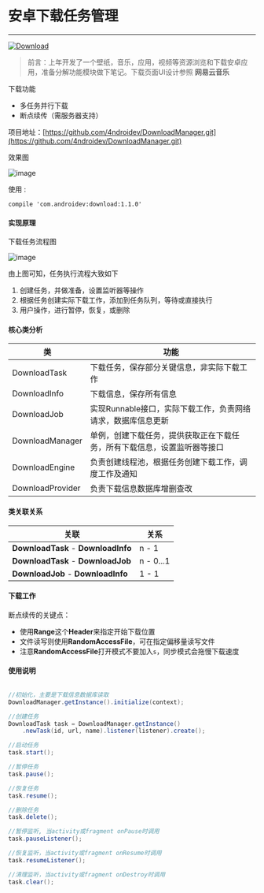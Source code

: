 # 安卓下载任务管理
---

[![Download](https://api.bintray.com/packages/4ndroidev/maven/DownloadManager/images/download.svg) ](https://bintray.com/4ndroidev/maven/DownloadManager/_latestVersion)

> 前言：上年开发了一个壁纸，音乐，应用，视频等资源浏览和下载安卓应用，准备分解功能模块做下笔记。下载页面UI设计参照 **网易云音乐**

下载功能

* 多任务并行下载
* 断点续传（需服务器支持）

项目地址：[https://github.com/4ndroidev/DownloadManager.git](https://github.com/4ndroidev/DownloadManager.git)

<!-- more -->

效果图

![image](https://4ndroidev.github.io/images/android-download-manager/download-screenshot.jpg)

使用 :

	compile 'com.androidev:download:1.1.0'

#### 实现原理

下载任务流程图

![image](https://4ndroidev.github.io/images/android-download-manager/download-task-flow.png)

由上图可知，任务执行流程大致如下

1. 创建任务，并做准备，设置监听器等操作
2. 根据任务创建实际下载工作，添加到任务队列，等待或直接执行
3. 用户操作，进行暂停，恢复，或删除

#### 核心类分析

|类|功能|
|---|---|
|DownloadTask|下载任务，保存部分关键信息，非实际下载工作|
|DownloadInfo|下载信息，保存所有信息|
|DownloadJob|实现Runnable接口，实际下载工作，负责网络请求，数据库信息更新|
|DownloadManager|单例，创建下载任务，提供获取正在下载任务，所有下载信息，设置监听器等接口|
|DownloadEngine|负责创建线程池，根据任务创建下载工作，调度工作及通知|
|DownloadProvider|负责下载信息数据库增删查改|

#### 类关联关系

|关联|关系|
|---|---|
| **DownloadTask** - **DownloadInfo** | n - 1 |
| **DownloadTask** - **DownloadJob** | n - 0...1 |
| **DownloadJob** - **DownloadInfo** | 1 - 1 |

#### 下载工作

断点续传的关键点：

- 使用**Range**这个**Header**来指定开始下载位置
- 文件读写则使用**RandomAccessFile**，可在指定偏移量读写文件
- 注意**RandomAccessFile**打开模式不要加入`s`，同步模式会拖慢下载速度


#### 使用说明

```java

//初始化，主要是下载信息数据库读取
DownloadManager.getInstance().initialize(context);

//创建任务
DownloadTask task = DownloadManager.getInstance()
	.newTask(id, url, name).listener(listener).create();

//启动任务
task.start();

//暂停任务
task.pause();

//恢复任务
task.resume();

//删除任务
task.delete();

//暂停监听, 当activity或fragment onPause时调用
task.pauseListener();

//恢复监听，当activity或fragment onResume时调用
task.resumeListener();

//清理监听，当activity或fragment onDestroy时调用
task.clear();
```